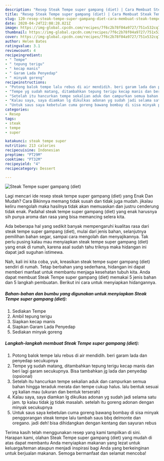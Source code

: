 ```yaml
---
description: "Resep Steak Tempe super gampang (diet) | Cara Membuat Steak Tempe super gampang (diet) Yang Lezat"
title: "Resep Steak Tempe super gampang (diet) | Cara Membuat Steak Tempe super gampang (diet) Yang Lezat"
slug: 120-resep-steak-tempe-super-gampang-diet-cara-membuat-steak-tempe-super-gampang-diet-yang-lezat
date: 2020-04-24T22:08:28.821Z
image: https://img-global.cpcdn.com/recipes/7f6c2b78f04a9727/751x532cq70/steak-tempe-super-gampang-diet-foto-resep-utama.jpg
thumbnail: https://img-global.cpcdn.com/recipes/7f6c2b78f04a9727/751x532cq70/steak-tempe-super-gampang-diet-foto-resep-utama.jpg
cover: https://img-global.cpcdn.com/recipes/7f6c2b78f04a9727/751x532cq70/steak-tempe-super-gampang-diet-foto-resep-utama.jpg
author: Helen Bates
ratingvalue: 3.1
reviewcount: 4
recipeingredient:
- " Tempe"
- " tepung terigu"
- " kecap manis"
- " Garam Lada Penyedap"
- " minyak goreng"
recipeinstructions:
- "Potong balok tempe lalu rebus di air mendidih. beri garam lada dan penyedap secukupnya"
- "Tempe yg sudah matang, ditambahkan tepung terigu kecap manis dan beri lagi garam secukupnya. Bisa tambahkan jg lada dan penyedap (opsional)"
- "Setelah itu hancurkan tempe sekalian aduk dan campurkan semua bahan hingga teraduk merata dan tempe cukup halus. lalu bentuk sesuai yg kalian mau (ukuran dan bentuk terserah)"
- "Kalau saya, saya diamkan lg dikulkas adonan yg sudah jadi selama satu jam. tp kalau tidak jg tidak masalah. setelah itu goreng adonan dengan minyak secukupnya"
- "Untuk saus saya kebetulan cuma goreng bawang bombay di sisa minyak penggorangan steak tempe lalu tambah saus bbq delmonte dan oregano. jadi deh! bisa dihidangkan dengan kentang dan sayuran rebus"
categories:
- Resep
tags:
- steak
- tempe
- super

katakunci: steak tempe super 
nutrition: 213 calories
recipecuisine: Indonesian
preptime: "PT29M"
cooktime: "PT32M"
recipeyield: "4"
recipecategory: Dessert

---
```



![Steak Tempe super gampang (diet)](https://img-global.cpcdn.com/recipes/7f6c2b78f04a9727/751x532cq70/steak-tempe-super-gampang-diet-foto-resep-utama.jpg)

Lagi mencari ide resep steak tempe super gampang (diet) yang Enak Dan Mudah? Cara Bikinnya memang tidak susah dan tidak juga mudah. jikalau keliru mengolah maka hasilnya tidak akan memuaskan dan justru cenderung tidak enak. Padahal steak tempe super gampang (diet) yang enak harusnya sih punya aroma dan rasa yang bisa memancing selera kita.

Ada beberapa hal yang sedikit banyak mempengaruhi kualitas rasa dari steak tempe super gampang (diet), mulai dari jenis bahan, selanjutnya pemilihan bahan segar, sampai cara mengolah dan menyajikannya. Tak perlu pusing kalau mau menyiapkan steak tempe super gampang (diet) yang enak di rumah, karena asal sudah tahu triknya maka hidangan ini dapat jadi suguhan istimewa.




Nah, kali ini kita coba, yuk, kreasikan steak tempe super gampang (diet) sendiri di rumah. Tetap berbahan yang sederhana, hidangan ini dapat memberi manfaat untuk membantu menjaga kesehatan tubuh kita. Anda dapat membuat Steak Tempe super gampang (diet) memakai 5 jenis bahan dan 5 langkah pembuatan. Berikut ini cara untuk menyiapkan hidangannya.

<!--inarticleads1-->

##### Bahan-bahan dan bumbu yang digunakan untuk menyiapkan Steak Tempe super gampang (diet):

1. Sediakan  Tempe
1. Ambil  tepung terigu
1. Siapkan  kecap manis
1. Siapkan  Garam Lada Penyedap
1. Sediakan  minyak goreng




<!--inarticleads2-->

##### Langkah-langkah membuat Steak Tempe super gampang (diet):

1. Potong balok tempe lalu rebus di air mendidih. beri garam lada dan penyedap secukupnya
1. Tempe yg sudah matang, ditambahkan tepung terigu kecap manis dan beri lagi garam secukupnya. Bisa tambahkan jg lada dan penyedap (opsional)
1. Setelah itu hancurkan tempe sekalian aduk dan campurkan semua bahan hingga teraduk merata dan tempe cukup halus. lalu bentuk sesuai yg kalian mau (ukuran dan bentuk terserah)
1. Kalau saya, saya diamkan lg dikulkas adonan yg sudah jadi selama satu jam. tp kalau tidak jg tidak masalah. setelah itu goreng adonan dengan minyak secukupnya
1. Untuk saus saya kebetulan cuma goreng bawang bombay di sisa minyak penggorangan steak tempe lalu tambah saus bbq delmonte dan oregano. jadi deh! bisa dihidangkan dengan kentang dan sayuran rebus




Terima kasih telah menggunakan resep yang kami tampilkan di sini. Harapan kami, olahan Steak Tempe super gampang (diet) yang mudah di atas dapat membantu Anda menyiapkan makanan yang lezat untuk keluarga/teman ataupun menjadi inspirasi bagi Anda yang berkeinginan untuk berjualan makanan. Semoga bermanfaat dan selamat mencoba!
